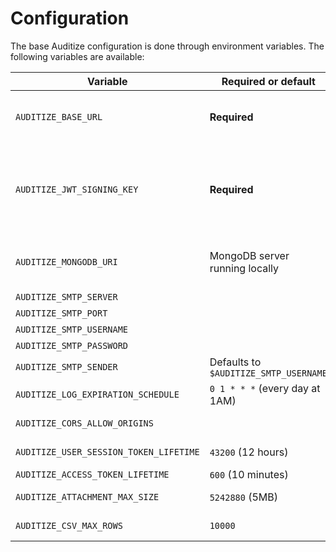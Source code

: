 # Configuration

The base Auditize configuration is done through environment variables. The following variables are available:

| Variable | Required or default | Description |
|----------|-----------------------------|-------------|
| `AUDITIZE_BASE_URL` | **Required** | The base URL of your Auditize instance from which your users access Auditize. It will be used for instance to build the URL of the application in emails sent to users. |
| `AUDITIZE_JWT_SIGNING_KEY` | **Required** | The secret key used to sign the JWT tokens (user session cookies and access tokens). It must be a long random string. A [32 bytes long key is recommended](https://crypto.stackexchange.com/a/34866) (i.e 64 characters in hexadecimal representation), you can generate one with the command `openssl rand -hex 32`. |
| `AUDITIZE_MONGODB_URI` | MongoDB server running locally | The URI of the MongoDB server used by Auditize, it follows the [MongoDB URI format](https://docs.mongodb.com/manual/reference/connection-string/), example: `mongodb://user:password@localhost:27017/`. |
| `AUDITIZE_SMTP_SERVER` | | The SMTP server used to send emails. |
| `AUDITIZE_SMTP_PORT` |  | The SMTP server port. |
| `AUDITIZE_SMTP_USERNAME` |  | The SMTP account username. |
| `AUDITIZE_SMTP_PASSWORD` |  | The SMTP account password. |
| `AUDITIZE_SMTP_SENDER` | Defaults to `$AUDITIZE_SMTP_USERNAME` | The email address used to send emails. |
| `AUDITIZE_LOG_EXPIRATION_SCHEDULE` | `0 1 * * *` (every day at 1AM) | The schedule at which expired logs are deleted. |
| `AUDITIZE_CORS_ALLOW_ORIGINS` | | A comma-separated list of origins allowed to make HTTP requests to Auditize. |
| `AUDITIZE_USER_SESSION_TOKEN_LIFETIME` | `43200` (12 hours) | The lifetime of the user session token in seconds. |
| `AUDITIZE_ACCESS_TOKEN_LIFETIME` | `600` (10 minutes) | The lifetime of the access token in seconds. |
| `AUDITIZE_ATTACHMENT_MAX_SIZE`| `5242880` (5MB) | The maximum size of a file attachment in bytes. |
| `AUDITIZE_CSV_MAX_ROWS` | `10000` | The maximum number of rows in a CSV export (`0` means no limit). |
